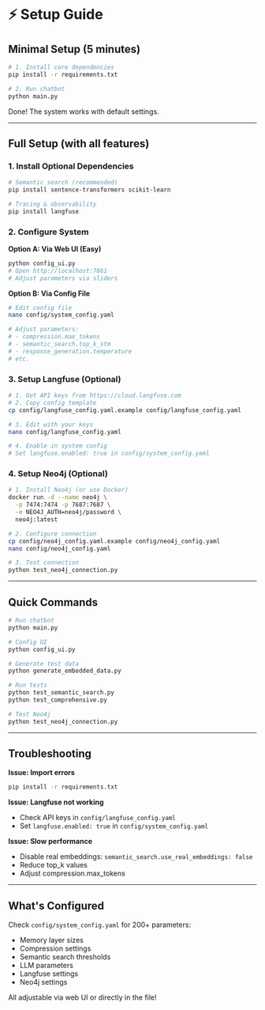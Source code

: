 # ⚡ Setup Guide

## Minimal Setup (5 minutes)

```bash
# 1. Install core dependencies
pip install -r requirements.txt

# 2. Run chatbot
python main.py
```

Done! The system works with default settings.

---

## Full Setup (with all features)

### 1. Install Optional Dependencies

```bash
# Semantic search (recommended)
pip install sentence-transformers scikit-learn

# Tracing & observability
pip install langfuse
```

### 2. Configure System

**Option A: Via Web UI (Easy)**
```bash
python config_ui.py
# Open http://localhost:7861
# Adjust parameters via sliders
```

**Option B: Via Config File**
```bash
# Edit config file
nano config/system_config.yaml

# Adjust parameters:
# - compression.max_tokens
# - semantic_search.top_k_stm
# - response_generation.temperature
# etc.
```

### 3. Setup Langfuse (Optional)

```bash
# 1. Get API keys from https://cloud.langfuse.com
# 2. Copy config template
cp config/langfuse_config.yaml.example config/langfuse_config.yaml

# 3. Edit with your keys
nano config/langfuse_config.yaml

# 4. Enable in system config
# Set langfuse.enabled: true in config/system_config.yaml
```

### 4. Setup Neo4j (Optional)

```bash
# 1. Install Neo4j (or use Docker)
docker run -d --name neo4j \
  -p 7474:7474 -p 7687:7687 \
  -e NEO4J_AUTH=neo4j/password \
  neo4j:latest

# 2. Configure connection
cp config/neo4j_config.yaml.example config/neo4j_config.yaml
nano config/neo4j_config.yaml

# 3. Test connection
python test_neo4j_connection.py
```

---

## Quick Commands

```bash
# Run chatbot
python main.py

# Config UI
python config_ui.py

# Generate test data
python generate_embedded_data.py

# Run tests
python test_semantic_search.py
python test_comprehensive.py

# Test Neo4j
python test_neo4j_connection.py
```

---

## Troubleshooting

**Issue: Import errors**
```bash
pip install -r requirements.txt
```

**Issue: Langfuse not working**
- Check API keys in `config/langfuse_config.yaml`
- Set `langfuse.enabled: true` in `config/system_config.yaml`

**Issue: Slow performance**
- Disable real embeddings: `semantic_search.use_real_embeddings: false`
- Reduce top_k values
- Adjust compression.max_tokens

---

## What's Configured

Check `config/system_config.yaml` for 200+ parameters:
- Memory layer sizes
- Compression settings
- Semantic search thresholds
- LLM parameters
- Langfuse settings
- Neo4j settings

All adjustable via web UI or directly in the file!
